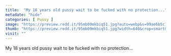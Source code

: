 ```yaml
---
title:  "My 18 years old pussy wait to be fucked with no protection..."
metadate: "hide"
categories: [ Pussy ]
image: "https://preview.redd.it/95mb09mkbiq51.jpg?auto=webp&s=99ae6b5c15f75a57702e864d14d90c1be267ef73"
thumb: "https://preview.redd.it/95mb09mkbiq51.jpg?width=640&crop=smart&auto=webp&s=d87bdddb64e9fbde5b2721aa01abae5db0ef053a"
visit: ""
---
```

My 18 years old pussy wait to be fucked with no protection...
